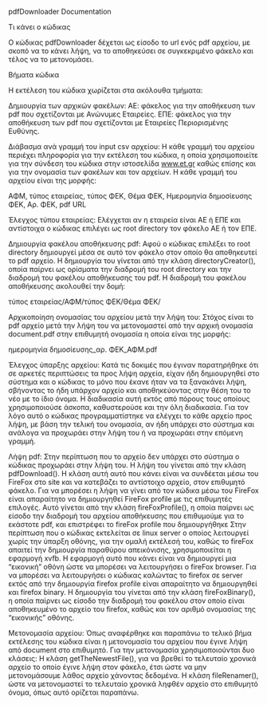 pdfDownloader Documentation

Τι κάνει ο κώδικας

Ο κώδικας pdfDownloader δέχεται ως είσοδο το url ενός pdf αρχείου, με σκοπό να το κάνει λήψη, να το αποθηκεύσει σε συγκεκριμένο φάκελο και τέλος να το μετονομάσει.

Βήματα κώδικα

Η εκτέλεση του κώδικα χωρίζεται στα ακόλουθα τμήματα:

Δημιουργία των αρχικών φακέλων:
ΑΕ: φάκελος για την αποθήκευση των pdf που σχετίζονται με Ανώνυμες Εταιρείες.
ΕΠΕ: φάκελος για την αποθήκευση των pdf που σχετίζονται με Εταιρείες Περιορισμένης Ευθύνης.

Διάβασμα ανά γραμμή του input csv αρχείου: Η κάθε γραμμή του αρχείου περιέχει πληροφορία για την εκτέλεση του κώδικα, η οποία χρησιμοποιείτε για την σύνδεση του κώδικα στην ιστοσελίδα www.et.gr καθώς επίσης και για την ονομασία των φακέλων και τον αρχείων. Η κάθε γραμμή του αρχείου είναι της μορφής:

ΑΦΜ, τύπος εταιρείας, τύπος ΦΕΚ, Θέμα ΦΕΚ, Ημερομηνία δημοσίευσης ΦΕΚ, Αρ. ΦΕΚ, pdf URL

Έλεγχος τύπου εταιρείας: Ελέγχεται αν η εταιρεία είναι ΑΕ ή ΕΠΕ και αντίστοιχα ο κώδικας επιλέγει ως root directory τον φάκελο ΑΕ ή τον ΕΠΕ.

Δημιουργία φακέλου αποθήκευσης pdf: Αφού ο κώδικας επιλέξει το root directory δημιουργεί μέσα σε αυτό τον φάκελο στον οποίο θα αποθηκευτεί το pdf αρχείο. Η δημιουργία του γίνεται από την κλάση directoryCreator(), οποία παίρνει ως ορίσματα την διαδρομή του root directory και την διαδρομή του φακέλου αποθήκευσης του pdf. H διαδρομή του φακέλου αποθήκευσης ακολουθεί την δομή:

 τύπος εταιρείας/ΑΦΜ/τύπος ΦΕΚ/Θέμα ΦΕΚ/

Αρχικοποίηση ονομασίας του αρχείου μετά την λήψη του: Στόχος είναι το pdf αρχείο μετά την λήψη του να μετονομαστεί από την αρχική ονομασία document.pdf στην επιθυμητή ονομασία η οποία είναι της μορφής:

 ημερομηνία δημοσίευσης_αρ. ΦΕΚ_ΑΦΜ.pdf

Έλεγχος ύπαρξης αρχείου: Κατά τις δοκιμές που έγιναν παρατηρήθηκε ότι σε αρκετές περιπτώσεις τα προς λήψη αρχεία, είχαν ήδη δημιουργηθεί στο σύστημα και ο κώδικας το μόνο που έκανε ήταν να τα ξανακάνει λήψη, σβήνοντας το ήδη υπάρχον αρχείο και αποθηκεύοντας στην θέση του το νέο με το ίδιο όνομα. Η διαδικασία αυτή εκτός από πόρους τους οποίους χρησιμοποιούσε άσκοπα, καθυστερούσε και την όλη διαδικασία. Για τον λόγο αυτό ο κώδικας προγραμματίστηκε να ελέγχει το κάθε αρχείο προς λήψη, με βάση την τελική του ονομασία, αν ήδη υπάρχει στο σύστημα και ανάλογα να προχωράει στην λήψη του ή να προχωράει στην επόμενη γραμμή.

Λήψη pdf: Στην περίπτωση που το αρχείο δεν υπάρχει στο σύστημα ο κώδικας προχωράει στην λήψη του. Η λήψη του γίνεται από την κλάση pdfDownload(). H κλάση αυτή αυτό που κάνει είναι να συνδέεται μέσω του FireFox στο site και να κατεβάζει το αντίστοιχο αρχείο, στον επιθυμητό φάκελο. Για να μπορέσει η λήψη να γίνει από τον κώδικα μέσω του FireFox είναι απαραίτητο να δημιουργηθεί FireFox profile με τις επιθυμητές επιλογές. Αυτό γίνεται από την κλάση  fireFoxProfile(), η οποία παίρνει ως είσοδο την διαδρομή του αρχείου αποθήκευσης που επιθυμούμε για το εκάστοτε pdf, και επιστρέφει το fireFox profile που δημιουργήθηκε Στην περίπτωση που ο κώδικας εκτελείται σε linux server ο οποίος λειτουργεί χωρίς την ύπαρξη οθόνης, για την ομαλή εκτέλεσή του, καθώς το fireFox απαιτεί την δημιουργία παραθύρου απεικόνισης, χρησιμοποιείται η εφαρμογή xvfb. Η εφαρμογή αυτό που κάνει είναι να δημιουργεί μια “εικονική” οθόνη ώστε να μπορέσει να λειτουργήσει ο fireFox browser. Για να μπορέσει να λειτουργήσει ο κώδικας καλώντας το firefox σε server εκτός από την δημιουργία firefox profile είναι απαραίτητο να δημιουργηθεί και firefox binary. H δημιουργία του γίνεται από την κλάση fireFoxBinary(), η οποία παίρνει ως είσοδο την διαδρομή του φακέλου στον οποίο είναι αποθηκευμένο το αρχείο του firefox, καθώς και τον αριθμό ονομασίας της “εικονικής” οθόνης.

Μετονομασία αρχείου: Όπως αναφέρθηκε και παραπάνω το τελικό βήμα εκτέλεσης του κώδικα είναι η μετονομασία του αρχείου που έγινε λήψη από document στο επιθυμητό. Για την μετονομασία χρησιμοποιούνται δυο κλάσεις:
 Η κλάση getTheNewestFile(), για να βρεθεί το τελευταίο χρονικά αρχείο το οποίο έγινε λήψη στον φάκελο, έτσι ώστε να μην μετονομάσουμε λάθος αρχείο χάνοντας δεδομένα.
Η κλάση fileRenamer(), ώστε να μετονομαστεί το τελευταίο χρονικά ληφθέν αρχείο στο επιθυμητό όνομα, όπως αυτό ορίζεται παραπάνω.




